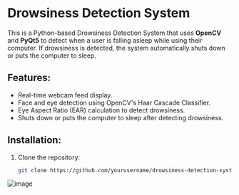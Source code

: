 # Drowsiness Detection System

This is a Python-based Drowsiness Detection System that uses **OpenCV** and **PyQt5** to detect when a user is falling asleep while using their computer. If drowsiness is detected, the system automatically shuts down or puts the computer to sleep.

## Features:
- Real-time webcam feed display.
- Face and eye detection using OpenCV's Haar Cascade Classifier.
- Eye Aspect Ratio (EAR) calculation to detect drowsiness.
- Shuts down or puts the computer to sleep after detecting drowsiness.

## Installation:
1. Clone the repository:
   ```bash
   git clone https://github.com/yourusername/drowsiness-detection-system.git

![image](https://github.com/user-attachments/assets/82373f26-5acb-46c0-a94d-66b6cbd26e59)

